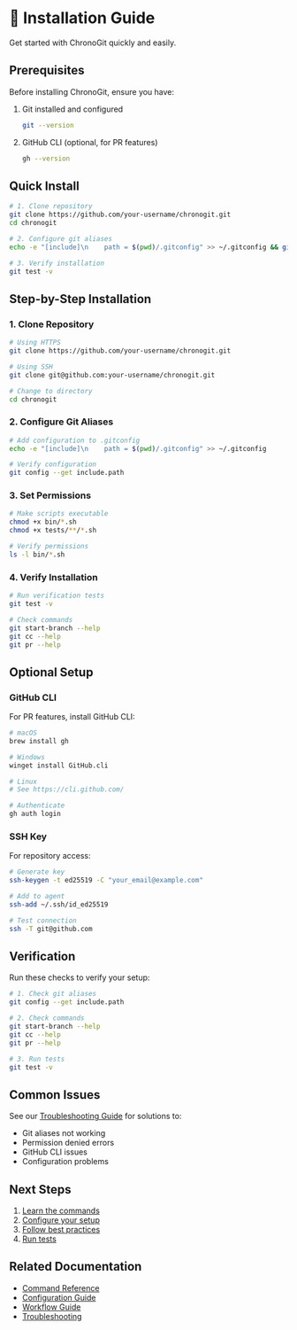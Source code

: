 # 🚀 Installation Guide

Get started with ChronoGit quickly and easily.

## Prerequisites

Before installing ChronoGit, ensure you have:

1. Git installed and configured
   ```bash
   git --version
   ```

2. GitHub CLI (optional, for PR features)
   ```bash
   gh --version
   ```

## Quick Install

```bash
# 1. Clone repository
git clone https://github.com/your-username/chronogit.git
cd chronogit

# 2. Configure git aliases
echo -e "[include]\n    path = $(pwd)/.gitconfig" >> ~/.gitconfig && git config --get include.path >/dev/null && echo "✓ Git aliases configured successfully" || echo "✗ Configuration failed"

# 3. Verify installation
git test -v
```

## Step-by-Step Installation

### 1. Clone Repository

```bash
# Using HTTPS
git clone https://github.com/your-username/chronogit.git

# Using SSH
git clone git@github.com:your-username/chronogit.git

# Change to directory
cd chronogit
```

### 2. Configure Git Aliases

```bash
# Add configuration to .gitconfig
echo -e "[include]\n    path = $(pwd)/.gitconfig" >> ~/.gitconfig

# Verify configuration
git config --get include.path
```

### 3. Set Permissions

```bash
# Make scripts executable
chmod +x bin/*.sh
chmod +x tests/**/*.sh

# Verify permissions
ls -l bin/*.sh
```

### 4. Verify Installation

```bash
# Run verification tests
git test -v

# Check commands
git start-branch --help
git cc --help
git pr --help
```

## Optional Setup

### GitHub CLI

For PR features, install GitHub CLI:

```bash
# macOS
brew install gh

# Windows
winget install GitHub.cli

# Linux
# See https://cli.github.com/

# Authenticate
gh auth login
```

### SSH Key

For repository access:

```bash
# Generate key
ssh-keygen -t ed25519 -C "your_email@example.com"

# Add to agent
ssh-add ~/.ssh/id_ed25519

# Test connection
ssh -T git@github.com
```

## Verification

Run these checks to verify your setup:

```bash
# 1. Check git aliases
git config --get include.path

# 2. Check commands
git start-branch --help
git cc --help
git pr --help

# 3. Run tests
git test -v
```

## Common Issues

See our [Troubleshooting Guide](troubleshooting.md) for solutions to:

- Git aliases not working
- Permission denied errors
- GitHub CLI issues
- Configuration problems

## Next Steps

1. [Learn the commands](../commands/README.md)
2. [Configure your setup](../configuration/README.md)
3. [Follow best practices](../workflow/best-practices.md)
4. [Run tests](../testing/README.md)

## Related Documentation

- [Command Reference](../commands/README.md)
- [Configuration Guide](../configuration/README.md)
- [Workflow Guide](../workflow/README.md)
- [Troubleshooting](troubleshooting.md)
